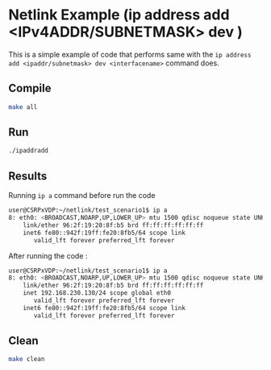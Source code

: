 # Netlink Example (ip address add <IPv4ADDR/SUBNETMASK> dev <INTERFACENAME>)

This is a simple example of code that performs same with the `ip address add <ipaddr/subnetmask> dev <interfacename>` command does.

## Compile

```bash
make all
```

## Run

```bash
./ipaddradd
```

## Results

Running `ip a` command before run the code

```bash
user@CSRPxVDP:~/netlink/test_scenario1$ ip a
8: eth0: <BROADCAST,NOARP,UP,LOWER_UP> mtu 1500 qdisc noqueue state UNKNOWN group default qlen 1000
    link/ether 96:2f:19:20:8f:b5 brd ff:ff:ff:ff:ff:ff
    inet6 fe80::942f:19ff:fe20:8fb5/64 scope link 
       valid_lft forever preferred_lft forever
```

After running the code :

```bash
user@CSRPxVDP:~/netlink/test_scenario1$ ip a
8: eth0: <BROADCAST,NOARP,UP,LOWER_UP> mtu 1500 qdisc noqueue state UNKNOWN group default qlen 1000
    link/ether 96:2f:19:20:8f:b5 brd ff:ff:ff:ff:ff:ff
    inet 192.168.230.130/24 scope global eth0
       valid_lft forever preferred_lft forever
    inet6 fe80::942f:19ff:fe20:8fb5/64 scope link 
       valid_lft forever preferred_lft forever
```

## Clean

```bash
make clean
```
